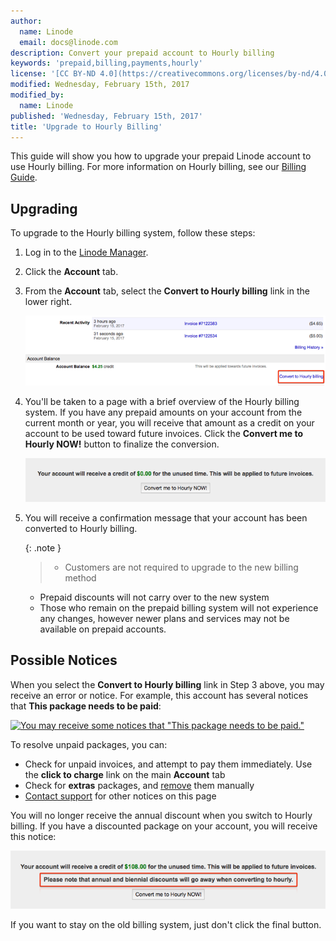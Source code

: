 ```yaml
---
author:
  name: Linode
  email: docs@linode.com
description: Convert your prepaid account to Hourly billing
keywords: 'prepaid,billing,payments,hourly'
license: '[CC BY-ND 4.0](https://creativecommons.org/licenses/by-nd/4.0)'
modified: Wednesday, February 15th, 2017
modified_by:
  name: Linode
published: 'Wednesday, February 15th, 2017'
title: 'Upgrade to Hourly Billing'
---
```


This guide will show you how to upgrade your prepaid Linode account to use Hourly billing. For more information on Hourly billing, see our [Billing Guide](/docs/platform/billing-and-payments).

## Upgrading

To upgrade to the Hourly billing system, follow these steps:

1.  Log in to the [Linode Manager](http://manager.linode.com).
2.  Click the **Account** tab.
3.  From the **Account** tab, select the **Convert to Hourly billing** link in the lower right.

    [![Select the Convert to Hourly billing link towards the end of the page.](/docs/assets/convert-to-hourly-account-tab-small.png)](/docs/assets/convert-to-hourly-account-tab.png)

4.  You'll be taken to a page with a brief overview of the Hourly billing system. If you have any prepaid amounts on your account from the current month or year, you will receive that amount as a credit on your account to be used toward future invoices. Click the **Convert me to Hourly NOW!** button to finalize the conversion.

    [![Review the Hourly billing details and your possible credit amount.](/docs/assets/convert-to-hourly-small.png)](/docs/assets/convert-to-hourly.png)

5.  You will receive a confirmation message that your account has been converted to Hourly billing.

    {: .note }
    >
    >- Customers are not required to upgrade to the new billing method
    - Prepaid discounts will not carry over to the new system
    - Those who remain on the prepaid billing system will not experience any changes, however newer plans and services may not be available on prepaid accounts.

## Possible Notices

When you select the **Convert to Hourly billing** link in Step 3 above, you may receive an error or notice. For example, this account has several notices that **This package needs to be paid**:

[![You may receive some notices that "This package needs to be paid."](/docs/assets/1616-metered_errors_cropped_sm.png)](/docs/assets/1617-metered_errors_cropped.png)

To resolve unpaid packages, you can:

-   Check for unpaid invoices, and attempt to pay them immediately. Use the **click to charge** link on the main **Account** tab
-   Check for **extras** packages, and [remove](/docs/platform/billing-and-payments#removing-services) them manually
-   [Contact support](/docs/support) for other notices on this page

You will no longer receive the annual discount when you switch to Hourly billing. If you have a discounted package on your account, you will receive this notice:

[![Please note the annual discounts will go away when converting to Hourly.](/docs/assets/convert-to-hourly-annual-small.png)](/docs/assets/convert-to-hourly-annual.png)

If you want to stay on the old billing system, just don't click the final button.
